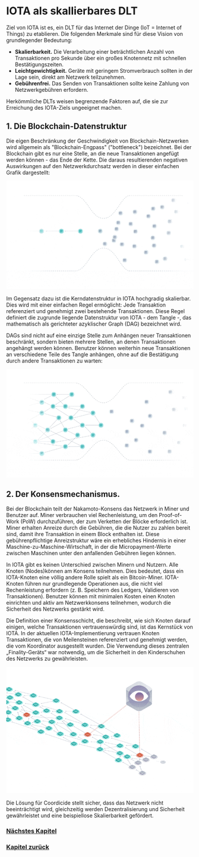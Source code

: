 # IOTA als skallierbares DLT

Ziel von IOTA ist es, ein DLT für das Internet der Dinge (IoT = Internet of Things) zu etablieren. Die folgenden Merkmale sind für diese Vision von grundlegender Bedeutung:

- **Skalierbarkeit.** Die Verarbeitung einer beträchtlichen Anzahl von Transaktionen pro Sekunde über ein großes Knotennetz mit schnellen Bestätigungszeiten.
- **Leichtgewichtigkeit.** Geräte mit geringem Stromverbrauch sollten in der Lage sein, direkt am Netzwerk teilzunehmen.
- **Gebührenfrei.** Das Senden von Transaktionen sollte keine Zahlung von Netzwerkgebühren erfordern.

Herkömmliche DLTs weisen begrenzende Faktoren auf, die sie zur Erreichung des IOTA-Ziels ungeeignet machen.

## 1. Die Blockchain-Datenstruktur

Die eigen Beschränkung der Geschwindigkeit von Blockchain-Netzwerken wird allgemein als "Blockchain-Engpass" ("bottleneck") bezeichnet. Bei der Blockchain gibt es nur eine Stelle, an die neue Transaktionen angefügt werden können - das Ende der Kette. Die daraus resultierenden negativen Auswirkungen auf den Netzwerkdurchsatz werden in dieser einfachen Grafik dargestellt:

![01_blockchain_bottleneck](https://github.com/einfachiota/coordicide/raw/master/assets/01_blockchain_bottleneck.gif)

Im Gegensatz dazu ist die Kerndatenstruktur in IOTA hochgradig skalierbar. Dies wird mit einer einfachen Regel ermöglicht: Jede Transaktion referenziert und genehmigt zwei bestehende Transaktionen. Diese Regel definiert die zugrunde liegende Datenstruktur von IOTA - dem Tangle -, das mathematisch als gerichteter azyklischer Graph (DAG) bezeichnet wird.

DAGs sind nicht auf eine einzige Stelle zum Anhängen neuer Transaktionen beschränkt, sondern bieten mehrere Stellen, an denen Transaktionen angehängt werden können. Benutzer können weiterhin neue Transaktionen an verschiedene Teile des Tangle anhängen, ohne auf die Bestätigung durch andere Transaktionen zu warten:

![01_tangle_bottleneck](https://github.com/einfachiota/coordicide/raw/master/assets/01_tangle_bottleneck.gif)

## 2. Der Konsensmechanismus.

Bei der Blockchain teilt der Nakamoto-Konsens das Netzwerk in Miner und Benutzer auf. Miner verbrauchen viel Rechenleistung, um den Proof-of-Work (PoW) durchzuführen, der zum Verketten der Blöcke erforderlich ist. Miner erhalten Anreize durch die Gebühren, die die Nutzer zu zahlen bereit sind, damit ihre Transaktion in einem Block enthalten ist. Diese gebührenpflichtige Anreizstruktur wäre ein erhebliches Hindernis in einer Maschine-zu-Maschine-Wirtschaft, in der die Micropayment-Werte zwischen Maschinen unter den anfallenden Gebühren liegen können.

In IOTA gibt es keinen Unterschied zwischen Minern und Nutzern. Alle Knoten (Nodes)können am Konsens teilnehmen. Dies bedeutet, dass ein IOTA-Knoten eine völlig andere Rolle spielt als ein Bitcoin-Miner. IOTA-Knoten führen nur grundlegende Operationen aus, die nicht viel Rechenleistung erfordern (z. B. Speichern des Ledgers, Validieren von Transaktionen). Benutzer können mit minimalen Kosten einen Knoten einrichten und aktiv am Netzwerkkonsens teilnehmen, wodurch die Sicherheit des Netzwerks gestärkt wird.

Die Definition einer Konsensschicht, die beschreibt, wie sich Knoten darauf einigen, welche Transaktionen vertrauenswürdig sind, ist das Kernstück von IOTA. In der aktuellen IOTA-Implementierung vertrauen Knoten Transaktionen, die von Meilensteinen referenziert und genehmigt werden, die vom Koordinator ausgestellt wurden. Die Verwendung dieses zentralen „Finality-Geräts“ war notwendig, um die Sicherheit in den Kinderschuhen des Netzwerks zu gewährleisten.

![01_milestones](https://github.com/einfachiota/coordicide/raw/master/assets/01_milestones.gif)

Die Lösung für Coordicide stellt sicher, dass das Netzwerk nicht beeinträchtigt wird, gleichzeitig werden Dezentralisierung und Sicherheit gewährleistet und eine beispiellose Skalierbarkeit gefördert.

### [Nächstes Kapitel](./02_iota_post-coordinator)
### [Kapitel zurück](./00_einleitung)
